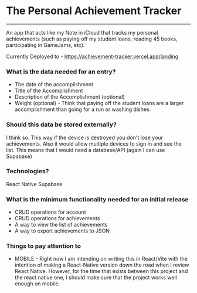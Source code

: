 # The Personal Achievement Tracker
---
An app that acts like my Note in iCloud that tracks my personal achievements (such as paying off my student loans, reading 45 books, participating in GameJams, etc).

Currently Deployed to - https://achievement-tracker.vercel.app/landing

### What is the data needed for an entry?
- The date of the accomplishment
- Title of the Accomplishment
- Description of the Accomplishment (optional)
- Weight (optional) - Think that paying off the student loans are a larger accomplishment than going for a run or washing dishes.

### Should this data be stored externally?
I think so. This way if the device is destroyed you don't lose your achievements. Also it would allow multiple devices to sign in and see the list. This means that I would need a database/API (again I can use Supabase)

### Technologies?
React Native
Supabase

### What is the minimum functionality needed for an initial release
- CRUD operations for account
- CRUD operations for achievements
- A way to view the list of achievements
- A way to export achievements to JSON

### Things to pay attention to
- MOBILE - Right now I am intending on writing this in React/Vite with the intention of making a React-Native version down the road when I review React Native. However, for the time that exists between this project and the react native one, I should make sure that the project works well enough on mobile.